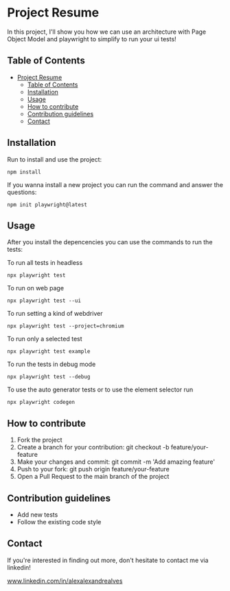 # Project Resume

In this project, I'll show you how we can use an architecture with Page Object Model and playwright to simplify to run your ui tests!

## Table of Contents

- [Project Resume](#project-resume)
  - [Table of Contents](#table-of-contents)
  - [Installation](#installation)
  - [Usage](#usage)
  - [How to contribute](#how-to-contribute)
  - [Contribution guidelines](#contribution-guidelines)
  - [Contact](#contact)


## Installation

Run to install and use the project:

`npm install`

If you wanna install a new project you can run the command and answer the questions:

`npm init playwright@latest`

## Usage

After you install the depencencies you can use the commands to run the tests:

To run all tests in headless

`npx playwright test`

To run on web page

`npx playwright test --ui`

To run setting a kind of webdriver

`npx playwright test --project=chromium`
    
To run only a selected test

`npx playwright test example`

To run the tests in debug mode

`npx playwright test --debug`

To use the auto generator tests or to use the element selector run

`npx playwright codegen`


## How to contribute
1. Fork the project
2. Create a branch for your contribution: git checkout -b feature/your-feature
3. Make your changes and commit: git commit -m 'Add amazing feature'
4. Push to your fork: git push origin feature/your-feature
5. Open a Pull Request to the main branch of the project

## Contribution guidelines

   - Add new tests
   - Follow the existing code style

## Contact

If you're interested in finding out more, don't hesitate to contact me via linkedin!

www.linkedin.com/in/alexalexandrealves 